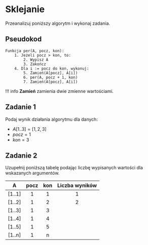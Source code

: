 # Sklejanie

Przeanalizuj poniższy algorytm i wykonaj zadania.

## Pseudokod

```
Funkcja per(A, pocz, kon):
    1. Jeżeli pocz > kon, to:
        2. Wypisz A
        3. Zakończ
    4. Dla i := pocz do kon, wykonuj:
        5. Zamień(A[pocz], A[i])
        6. per(A, pocz + 1, kon)
        7. Zamień(A[pocz], A[i])
```

!!! info
	 **Zamień** zamienia dwie zmienne wartościami.

## Zadanie 1

Podaj wynik działania algorytmu dla danych:

- $A[1..3] = [1, 2, 3]$
- $pocz = 1$
- $kon = 3$

## Zadanie 2

Uzupełnij poniższą tabelę podając liczbę wypisanych wartości dla wskazanych argumentów.

|  A     | pocz | kon | Liczba wyników |
| :-:    | :--: | :-: | :----:         |
| [1..1] | 1    |  1  | 1              |
| [1..2] | 1    |  2  | 2              |
| [1..3] | 1    |  3  |                |
| [1..4] | 1    |  4  |                |
| [1..5] | 1    |  5  |                |
| [1..n] | 1    |  n  |                |
